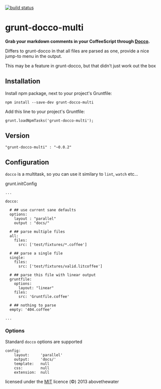 [![build status](https://secure.travis-ci.org/abovethewater/grunt-docco-multi.png)](http://travis-ci.org/abovethewater/grunt-docco-multi)
# grunt-docco-multi

**Grab your markdown comments in your CoffeeScript through [Docco](http://jashkenas.github.io/docco/).**

Differs to grunt-docco in that all files are parsed as one, provide a nice jump-to menu in the output.

This may be a feature in grunt-docco, but that didn't just work out the box

## Installation

Install npm package, next to your project's Gruntfile:

    npm install --save-dev grunt-docco-multi

Add this line to your project's Gruntfile:

    grunt.loadNpmTasks('grunt-docco-multi');


## Version

    "grunt-docco-multi" : "~0.0.2"

## Configuration

`docco` is a multitask, so you can use it similary to `lint`, `watch` etc...


  grunt.initConfig

    ...

    docco:

      # ## use current sane defaults
      options:
        layout : "parallel"
        output : "docs/"

      # ## parse multiple files
      all:
        files:
          src: ['test/fixtures/*.coffee']

      # ## parse a single file
      single:
        files:
          src: ['test/fixtures/valid.litcoffee']

      # ## parse this file with linear output
      gruntfile:
        options:
          layout: "linear"
        files:
          src: 'Gruntfile.coffee'

      # ## nothing to parse
      empty: '404.coffee'

    ...

### Options

Standard `docco` options are supported

    config:
        layout:     'parallel'
        output:     'docs/'
        template:   null
        css:        null
        extension:  null


licensed under the [MIT](http://abovethewater.mit-license.org) licence
(&copy;) 2013 abovethewater
